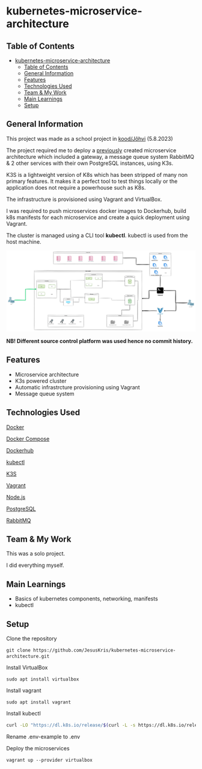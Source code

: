 <!-- ctrl + shift + v to preview -->
# kubernetes-microservice-architecture

## Table of Contents
- [kubernetes-microservice-architecture](#kubernetes-microservice-architecture)
  - [Table of Contents](#table-of-contents)
  - [General Information](#general-information)
  - [Features](#features)
  - [Technologies Used](#technologies-used)
  - [Team \& My Work](#team--my-work)
  - [Main Learnings](#main-learnings)
  - [Setup](#setup)

## General Information
This project was made as a school project in [kood/Jõhvi](https://kood.tech/) (5.8.2023)

The project required me to deploy a [previously](https://github.com/JesusKris/vagrant-microservice-architecture) created microservice architecture which included a gateway, a message queue system RabbitMQ & 2 other services with their own PostgreSQL instances, using K3s. 

K3S is a lightweight version of K8s which has been stripped of many non primary features. It makes it a perfect tool to test things locally or the application does not require a powerhouse such as K8s. 

The infrastructure is provisioned using Vagrant and VirtualBox.

I was required to push microservices docker images to Dockerhub, build k8s manifests for each microservice and create a quick deployment using Vagrant.

The cluster is managed using a CLI tool **kubectl**. kubectl is used from the host machine.

![image](./assets/images/Architecture.png)

  **NB! Different source control platform was used hence no commit history.**

## Features
- Microservice architecture
- K3s powered cluster
- Automatic infrastrcture provisioning using Vagrant
- Message queue system

## Technologies Used

[Docker](https://www.docker.com/)

[Docker Compose](https://docs.docker.com/compose/)

[Dockerhub](https://hub.docker.com/)

[kubectl](https://kubernetes.io/docs/tasks/tools/)

[K3S](https://k3s.io/)

[Vagrant](https://www.vagrantup.com/)

[Node.js](https://nodejs.org/en)

[PostgreSQL](https://www.postgresql.org/)

[RabbitMQ](https://www.rabbitmq.com/)


## Team & My Work
This was a solo project.

I did everything myself.

## Main Learnings
- Basics of kubernetes components, networking, manifests
- kubectl

## Setup
Clone the repository
```
git clone https://github.com/JesusKris/kubernetes-microservice-architecture.git
```
Install VirtualBox
```
sudo apt install virtualbox
```

Install vagrant
```
sudo apt install vagrant
```

Install kubectl
```bash
curl -LO "https://dl.k8s.io/release/$(curl -L -s https://dl.k8s.io/release/stable.txt)/bin/linux/amd64/kubectl"
```

Rename .env-example to .env

Deploy the microservices
```
vagrant up --provider virtualbox
```